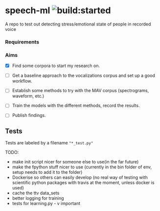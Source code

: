 # speech-ml <img src="https://travis-ci.org/coopie/speech-ml.svg" alt="build:started">
A repo to test out detecting stress/emotional state of people in recorded voice

### Requirements

### Aims

* [x] Find some corpora to start my research on.

* [ ] Get a baseline approach to the vocalizations corpus and set up a good workflow.

* [ ] Establish some methods to try with the MAV corpus (spectrograms, waveform, etc.)

* [ ] Train the models with the different methods, record the results.

* [ ] Publish findings.


## Tests

Tests are labeled by a filename `"*_test.py"`

TODO:

* make init script nicer for someone else to use(in the far future)
* make the fpython stuff nicer to use (currently in the bin folder of env, setup needs to add it to the folder)
* Dockerise so others can easily develop (no real way of testing with scientific python packages with travis at the moment, unless docker is used)
* cache the ttv data_sets
* better logging for training
* tests for learning.py - v important

